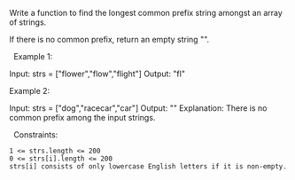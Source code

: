 Write a function to find the longest common prefix string amongst an array of strings.

If there is no common prefix, return an empty string "".

 
Example 1:

Input: strs = ["flower","flow","flight"]
Output: "fl"


Example 2:

Input: strs = ["dog","racecar","car"]
Output: ""
Explanation: There is no common prefix among the input strings.


 
Constraints:


	1 <= strs.length <= 200
	0 <= strs[i].length <= 200
	strs[i] consists of only lowercase English letters if it is non-empty.

